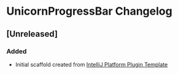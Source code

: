 <!-- Keep a Changelog guide -> https://keepachangelog.com -->

# UnicornProgressBar Changelog

## [Unreleased]
### Added
- Initial scaffold created from [IntelliJ Platform Plugin Template](https://github.com/JetBrains/intellij-platform-plugin-template)
